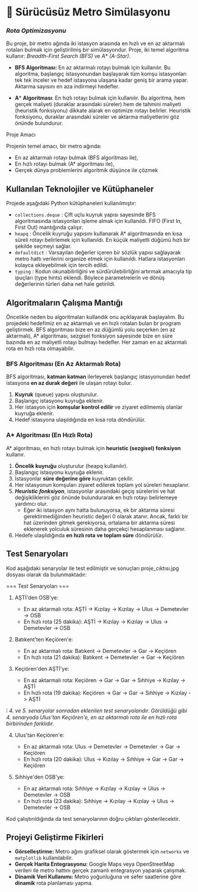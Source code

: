 # :bullettrain_front: Sürücüsüz Metro Simülasyonu 
### *Rota Optimizasyonu* 

Bu proje, bir metro ağında iki istasyon arasında en hızlı ve en az aktarmalı rotaları bulmak için geliştirilmiş bir simülasyondur. Proje, iki temel algoritma kullanır: *Breadth-First Search (BFS)* ve *A** *(A-Star)*.

- **BFS Algoritması:** En az aktarmalı rotayı bulmak için kullanılır. Bu algoritma, başlangıç istasyonundan başlayarak tüm komşu istasyonları tek tek inceler ve hedef istasyona ulaşana kadar geniş bir arama yapar. Aktarma sayısını en aza indirmeyi hedefler.

- **A*** **Algoritması**: En hızlı rotayı bulmak için kullanılır. Bu algoritma, hem gerçek maliyeti (duraklar arasındaki süreler) hem de tahmini maliyeti (heuristik fonksiyonu) dikkate alarak en optimize rotayı belirler. Heuristik fonksiyonu, duraklar arasındaki süreler ve aktarma maliyetlerini göz önünde bulundurur.

Proje Amacı

Projenin temel amacı, bir metro ağında:

   - En az aktarmalı rotayı bulmak (BFS algoritması ile),
   - En hızlı rotayı bulmak (A* algoritması ile),
   - Gerçek dünya problemlerini algoritmik düşünce ile çözmek

## Kullanılan Teknolojiler ve Kütüphaneler

Projede aşağıdaki Python kütüphaneleri kullanılmıştır:

   - `collections.deque` : Çift uçlu kuyruk yapısı sayesinde BFS algoritmasında istasyonları işleme almak için kullanıldı. FIFO (First In, First Out) mantığında çalışır.
   - `heapq` : Öncelik kuyruğu yapısını kullanarak A\* algoritmasında en kısa süreli rotayı belirlemek için kullanıldı. En küçük maliyetli düğümü hızlı bir şekilde seçmeyi sağlar.
   - `defaultdict` : Varsayılan değerler içeren bir sözlük yapısı sağlayarak metro hattı verilerini organize etmek için kullanıldı. Hatlara istasyonları kolayca ekleyebilmek için tercih edildi.
   - `typing` : Kodun okunabilirliğini ve sürdürülebilirliğini artırmak amacıyla tip ipuçları (type hints) eklendi. Böylece parametrelerin ve dönüş değerlerinin türleri daha net hale getirildi.


## Algoritmaların Çalışma Mantığı

Öncelikle neden bu algoritmaları kullandık onu açıklayarak başlayalım. Bu projedeki hedefimiz en az aktarmalı ve en hızlı rotaları bulan br program geliştirmek. BFS algoritması bize en az düğümlü yolu seçerken (en az aktarmalı), A* algoritması, sezgisel fonksiyon sayesinde bize en süre bazında en az maliyetli rotayı bulmayı hedefler. Her zaman en az aktarmalı rota en hızlı rota olmayabilir.

### BFS Algoritması (En Az Aktarmalı Rota)

BFS algoritması, **katman katman** ilerleyerek başlangıç istasyonundan hedef istasyona **en az durak değeri** ile ulaşan rotayı bulur.

   1. **Kuyruk** (queue) yapısı oluşturulur.
   2. Başlangıç istasyonu kuyruğa eklenir.
   3. Her istasyon için **komşular kontrol edilir** ve ziyaret edilmemiş olanlar kuyruğa eklenir.
   4. Hedef istasyona ulaşıldığında en kısa rota döndürülür.

### A\* Algoritması (En Hızlı Rota)

A\* algoritması, en hızlı rotayı bulmak için **heuristic (sezgisel) fonksiyon** kullanır.

   1. **Öncelik kuyruğu** oluşturulur (heapq kullanılır).
   2. Başlangıç istasyonu kuyruğa eklenir.
   3. İstasyonlar **süre değerine göre** kuyruktan çekilir.
   4. Her istasyonun komşuları ziyaret edilerek toplam yol süreleri hesaplanır.
   5. ***Heuristic fonksiyon***, istasyonlar arasındaki geçiş sürelerini ve hat değişikliklerini göz önünde bulundurarak en hızlı rotayı belirlemeye yardımcı olur.
        - Eğer iki istasyon aynı hatta bulunuyorsa, ek bir aktarma süresi gerektirmediğinden heuristic değeri 0 olarak atanır. Ancak, farklı bir hat üzerinden gitmek gerekiyorsa, ortalama bir aktarma süresi eklenerek yolculuk süresinin daha gerçekçi hesaplanması sağlanır.
   7. Hedefe ulaşıldığında **en hızlı rota ve toplam süre** döndürülür.
      

## Test Senaryoları

Kod aşağıdaki senaryolar ile test edilmiştir ve sonuçları proje_cıktısı.jpg dosyası olarak da bulunmaktadır:

=== Test Senaryoları ===

1. AŞTİ'den OSB'ye:
   - En az aktarmalı rota: AŞTİ -> Kızılay -> Kızılay -> Ulus -> Demetevler -> OSB
   - En hızlı rota (25 dakika): AŞTİ -> Kızılay -> Kızılay -> Ulus -> Demetevler -> OSB

2. Batıkent'ten Keçiören'e:
   - En az aktarmalı rota: Batıkent -> Demetevler -> Gar -> Keçiören
   - En hızlı rota (21 dakika): Batıkent -> Demetevler -> Gar -> Keçiören

3. Keçiören'den AŞTİ'ye:
   - En az aktarmalı rota: Keçiören -> Gar -> Gar -> Sıhhiye -> Kızılay -> AŞTİ
   - En hızlı rota (19 dakika): Keçiören -> Gar -> Gar -> Sıhhiye -> Kızılay -> AŞTİ

:grey_exclamation: *4. ve 5. senaryolar sonradan eklenilen test senaryolarıdır. Görüldüğü gibi 4. senaryoda Ulus'tan Keçiören'e, en az aktarmalı rota ile en hızlı rota birbirinden farklıdır.*

4. Ulus'tan Keçiören'e:
   - En az aktarmalı rota: Ulus -> Demetevler -> Demetevler -> Gar -> Keçiören
   - En hızlı rota (20 dakika): Ulus -> Kızılay -> Sıhhiye -> Gar -> Gar -> Keçiören

5. Sıhhiye'den OSB'ye:
   - En az aktarmalı rota: Sıhhiye -> Kızılay -> Kızılay -> Ulus -> Demetevler -> OSB
   - En hızlı rota (23 dakika): Sıhhiye -> Kızılay -> Kızılay -> Ulus -> Demetevler -> OSB

Kod çalıştırıldığında da test senaryolarının doğru çıktıları gösterilecektir.

## Projeyi Geliştirme Fikirleri

- **Görselleştirme:** Metro ağını grafiksel olarak göstermek için `networkx` ve `matplotlib` kullanılabilir.
- **Gerçek Harita Entegrasyonu:** Google Maps veya OpenStreetMap verileri ile metro hattını gerçek zamanlı entegrasyon yaparak çalışmak.
- **Dinamik Veri Kullanımı:** Metro yoğunluğuna ve sefer saatlerine göre **dinamik** rota planlaması yapma.




